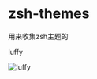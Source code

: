 # zsh-themes
用来收集zsh主题的

luffy

![luffy](https://cloud.githubusercontent.com/assets/6936358/14372235/47816cec-fd71-11e5-8c48-f02120d7a7bf.png)
